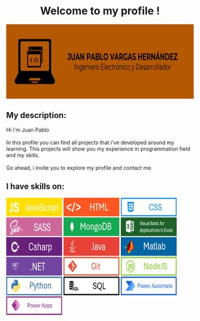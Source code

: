 <div align="center">
  <h1>Welcome to my profile !</h1>
</div>
<div align="center">
  <img src="https://github.com/Juan72236/Juan-Pablo-Vargas/blob/main/Imagenes/Logo%20grande.png" width="900px" height="200px">
</div>
<div>
  <h2>My description:</h2>
  <p>
    Hi i'm Juan Pablo<br><br>In this profile you can find all projects that i've developed around my learning. This projects will show you my experience in programmation field and my skills.<br><br>Go ahead, i invite you to explore my profile and contact me.
  </p>
</div>
<div>
  <h2>I have skills on:</h2>
  <p>
    <img src="https://github.com/Juan72236/Juan-Pablo-Vargas/blob/main/Imagenes/javascript.png" width="150px" height="50px">
    <img src="https://github.com/Juan72236/Juan-Pablo-Vargas/blob/main/Imagenes/html.png" width="150px" height="50px">
    <img src="https://github.com/Juan72236/Juan-Pablo-Vargas/blob/main/Imagenes/css.png" width="150px" height="50px">
    <img src="https://github.com/Juan72236/Juan-Pablo-Vargas/blob/main/Imagenes/sass.png" width="150px" height="50px">
    <img src="https://github.com/Juan72236/Juan-Pablo-Vargas/blob/main/Imagenes/Mongodb.png" width="150px" height="50px">
    <img src="https://github.com/Juan72236/Juan-Pablo-Vargas/blob/main/Imagenes/VBA.png" width="150px" height="50px">
    <img src="https://github.com/Juan72236/Juan-Pablo-Vargas/blob/main/Imagenes/csharp.png" width="150px" height="50px">
    <img src="https://github.com/Juan72236/Juan-Pablo-Vargas/blob/main/Imagenes/java.png" width="150px" height="50px">
    <img src="https://github.com/Juan72236/Juan-Pablo-Vargas/blob/main/Imagenes/matlab.png" width="150px" height="50px">
    <img src="https://github.com/Juan72236/Juan-Pablo-Vargas/blob/main/Imagenes/net.png" width="150px" height="50px">
    <img src="https://github.com/Juan72236/Juan-Pablo-Vargas/blob/main/Imagenes/GIT.png" width="150px" height="50px">
    <img src="https://github.com/Juan72236/Juan-Pablo-Vargas/blob/main/Imagenes/node.png" width="150px" height="50px">
    <img src="https://github.com/Juan72236/Juan-Pablo-Vargas/blob/main/Imagenes/python.png" width="150px" height="50px">
    <img src="https://github.com/Juan72236/Juan-Pablo-Vargas/blob/main/Imagenes/sql.png" width="150px" height="50px">
    <img src="https://github.com/Juan72236/Juan-Pablo-Vargas/blob/main/Imagenes/Powerautomate.png" width="150px" height="50px">
    <img src="https://github.com/Juan72236/Juan-Pablo-Vargas/blob/main/Imagenes/powerapps.png" width="150px" height="50px">
  </p>
</div>
